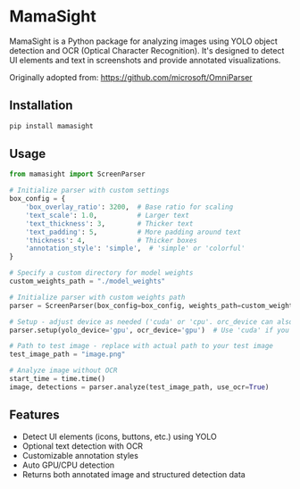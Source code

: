 # MamaSight

MamaSight is a Python package for analyzing images using YOLO object detection and OCR (Optical Character Recognition). It's designed to detect UI elements and text in screenshots and provide annotated visualizations.

Originally adopted from: https://github.com/microsoft/OmniParser

## Installation

```bash
pip install mamasight
```

## Usage

```python
from mamasight import ScreenParser

# Initialize parser with custom settings
box_config = {
    'box_overlay_ratio': 3200,  # Base ratio for scaling
    'text_scale': 1.0,          # Larger text
    'text_thickness': 3,        # Thicker text
    'text_padding': 5,          # More padding around text
    'thickness': 4,             # Thicker boxes
    'annotation_style': 'simple',  # 'simple' or 'colorful'
}

# Specify a custom directory for model weights
custom_weights_path = "./model_weights"

# Initialize parser with custom weights path
parser = ScreenParser(box_config=box_config, weights_path=custom_weights_path)

# Setup - adjust device as needed ('cuda' or 'cpu'. orc_device can also be None)
parser.setup(yolo_device='gpu', ocr_device='gpu')  # Use 'cuda' if you have a GPU

# Path to test image - replace with actual path to your test image
test_image_path = "image.png"

# Analyze image without OCR
start_time = time.time()
image, detections = parser.analyze(test_image_path, use_ocr=True)
```

## Features

- Detect UI elements (icons, buttons, etc.) using YOLO
- Optional text detection with OCR
- Customizable annotation styles
- Auto GPU/CPU detection
- Returns both annotated image and structured detection data
